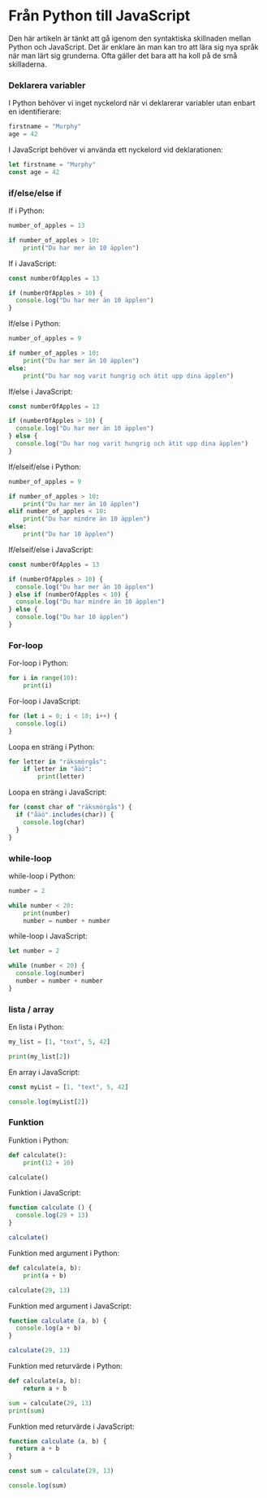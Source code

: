 Från Python till JavaScript
=================================

Den här artikeln är tänkt att gå igenom den syntaktiska skillnaden mellan Python och JavaScript. Det är enklare än man kan tro att lära sig nya språk när man lärt sig grunderna. Ofta gäller det bara att ha koll på de små skilladerna.



### Deklarera variabler

I Python behöver vi inget nyckelord när vi deklarerar variabler utan enbart en identifierare:

```python
firstname = "Murphy"
age = 42
```

I JavaScript behöver vi använda ett nyckelord vid deklarationen:

```js
let firstname = "Murphy"
const age = 42
```



### if/else/else if

If i Python:

```python
number_of_apples = 13

if number_of_apples > 10:
    print("Du har mer än 10 äpplen")
```

If i JavaScript:

```js
const numberOfApples = 13

if (numberOfApples > 10) {
  console.log("Du har mer än 10 äpplen")
}
```

If/else i Python:

```python
number_of_apples = 9

if number_of_apples > 10:
    print("Du har mer än 10 äpplen")
else:
    print("Du har nog varit hungrig och ätit upp dina äpplen")
```

If/else i JavaScript:

```js
const numberOfApples = 13

if (numberOfApples > 10) {
  console.log("Du har mer än 10 äpplen")
} else {
  console.log("Du har nog varit hungrig och ätit upp dina äpplen")
}
```

If/elseif/else i Python:

```python
number_of_apples = 9

if number_of_apples > 10:
    print("Du har mer än 10 äpplen")
elif number_of_apples < 10:
    print("Du har mindre än 10 äpplen")
else:
    print("Du har 10 äpplen")
```

If/elseif/else i JavaScript:

```js
const numberOfApples = 13

if (numberOfApples > 10) {
  console.log("Du har mer än 10 äpplen")
} else if (numberOfApples < 10) {
  console.log("Du har mindre än 10 äpplen")
} else {
  console.log("Du har 10 äpplen")
}
```



### For-loop

For-loop i Python:

```python
for i in range(10):
    print(i)
```

For-loop i JavaScript:

```js
for (let i = 0; i < 10; i++) {
  console.log(i)
}
```

Loopa en sträng i Python:

```python
for letter in "räksmörgås":
    if letter in "åäö":
        print(letter)
```

Loopa en sträng i JavaScript:

```js
for (const char of "räksmörgås") {
  if ("åäö".includes(char)) {
    console.log(char)
  }
}
```



### while-loop

while-loop i Python:

```python
number = 2

while number < 20:
    print(number)
    number = number + number
```

while-loop i JavaScript:

```js
let number = 2

while (number < 20) {
  console.log(number)
  number = number + number
}
```



### lista / array

En lista i Python:

```python
my_list = [1, "text", 5, 42]

print(my_list[2])
```

En array i JavaScript:

```js
const myList = [1, "text", 5, 42]

console.log(myList[2])
```



### Funktion

Funktion i Python:

```python
def calculate():
    print(12 + 10)

calculate()
```

Funktion i JavaScript:

```js
function calculate () {
  console.log(29 + 13)
}

calculate()
```

Funktion med argument i Python:

```python
def calculate(a, b):
    print(a + b)

calculate(29, 13)
```

Funktion med argument i JavaScript:

```js
function calculate (a, b) {
  console.log(a + b)
}

calculate(29, 13)
```

Funktion med returvärde i Python:

```python
def calculate(a, b):
    return a + b

sum = calculate(29, 13)
print(sum)
```

Funktion med returvärde i JavaScript:

```js
function calculate (a, b) {
  return a + b
}

const sum = calculate(29, 13)

console.log(sum)
```
